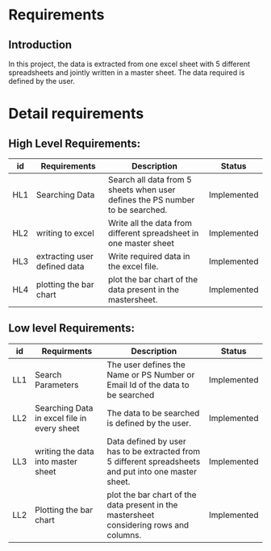 # Requirements
## Introduction

 In this project, the data is extracted from one excel sheet with 5 different spreadsheets and jointly written in a master sheet. The data required is defined by the user.

# Detail requirements
## High Level Requirements:
|**id**  |**Requirements**  | **Description**  |**Status**  |
| --- | --- | --- | --- |
|HL1 | Searching Data |Search all data from 5 sheets when user defines the PS number to be searched.|Implemented |
|HL2 | writing to excel | Write all the data from different spreadsheet in one master sheet|Implemented |
|HL3 |extracting user defined data|Write required data in the excel file. |Implemented |
|HL4 |plotting the bar chart|plot the bar chart of the data present in the mastersheet. |Implemented |



##  Low level Requirements:

|**id**  |**Requirments**  | **Description**  |**Status**  |
| --- | --- | --- | --- |
|LL1 | Search Parameters | The user defines the Name or PS Number or Email Id of the data to be searched|Implemented |
|LL2 | Searching Data in excel file in every sheet |The data to be searched is defined by the user.|Implemented |
|LL3 | writing the data into master sheet|Data defined by user has to be extracted from 5 different spreadsheets and put into one master sheet. |Implemented |
|LL2 | Plotting the bar chart |plot the bar chart of the data present in the mastersheet considering rows and columns. |Implemented |
